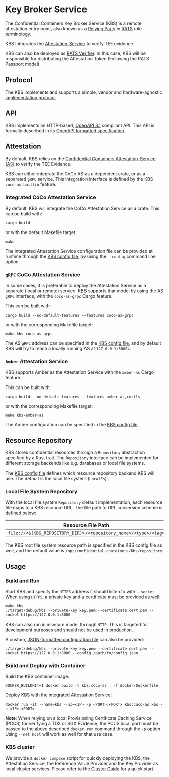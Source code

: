 # Key Broker Service

The Confidential Containers Key Broker Service (KBS) is a remote attestation
entry point, also known as a [Relying Party](https://www.ietf.org/archive/id/draft-ietf-rats-architecture-22.html)
in [RATS](https://datatracker.ietf.org/doc/draft-ietf-rats-architecture/)
role terminology.

KBS integrates the [Attestation-Service](https://github.com/confidential-containers/attestation-service) to verify TEE evidence.

KBS can also be deployed as [RATS Verifier](https://www.ietf.org/archive/id/draft-ietf-rats-architecture-22.html).
In this case, KBS will be responsible for distributing the Attestation Token (Following the RATS Passport model).

## Protocol

The KBS implements and supports a simple, vendor and hardware-agnostic
[implementation protocol](https://github.com/confidential-containers/kbs/blob/main/docs/kbs_attestation_protocol.md).

## API

KBS implements an HTTP-based, [OpenAPI 3.1](https://spec.openapis.org/oas/v3.1.0) compliant API.
This API is formally described in its [OpenAPI formatted specification](./docs/kbs.yaml).

## Attestation

By default, KBS relies on the [Confidential Containers Attestation-Service (AS)](https://github.com/confidential-containers/attestation-service)
to verify the TEE Evidence.

KBS can either integrate the CoCo AS as a dependent crate, or as a separated `gRPC`
service. This integration interface is defined by the KBS `coco-as-builtin` feature.

### Integrated CoCo Attestation Service

By default, KBS will integrate the CoCo Attestation Service as a crate.
This can be build with:

``` shell
cargo build
```

or with the default Makefile target:

``` shell
make
```

The integrated Attestation Service configuration file can be provided at
runtime through the [KBS config file](./docs/config.md), by using the `--config`
command line option.

### `gRPC` CoCo Attestation Service

In some cases, it is preferable to deploy the Attestation Service as a separate
(local or remote) service. KBS supports that model by using the AS `gRPC`
interface, with the `coco-as-grpc` Cargo feature.

This can be built with:

``` shell
cargo build --no-default-features --features coco-as-grpc
```

or with the corresponding Makefile target:

``` shell
make kbs-coco-as-grpc
```

The AS `gRPC` address can be specified in the [KBS config file](./docs/config.md),
and by default KBS will try to reach a locally running AS at `127.0.0.1:50004`.

### `Amber` Attestation Service

KBS supports Amber as the Attestation Service with the `amber-as` Cargo feature.

This can be built with:

``` shell
cargo build --no-default-features --features amber-as,rustls
```

or with the corresponding Makefile target:

``` shell
make kbs-amber-as
```

The Amber configuration can be specified in the [KBS config file](https://github.com/confidential-containers/kbs/blob/main/src/api/src/config.rs).

## Resource Repository

KBS stores confidential resources through a `Repository` abstraction specified
by a Rust trait. The `Repository` interface can be implemented for different
storage backends like e.g. databases or local file systems.

The [KBS config file](./docs/config.md)
defines which resource repository backend KBS will use. The default is the local
file system (`LocalFs`).

### Local File System Repository

With the local file system `Repository` default implementation, each resource
file maps to a KBS resource URL. The file path to URL conversion scheme is
defined below:

| Resource File Path  | Resource URL |
| ------------------- | -------------- |
| `file://<$(KBS_REPOSITORY_DIR)>/<repository_name>/<type>/<tag>`  |  `https://<kbs_address>/kbs/v0/resource/<repository_name>/<type>/<tag>`  |

The KBS root file system resource path is specified in the KBS config file
as well, and the default value is `/opt/confidential-containers/kbs/repository`.

## Usage

### Build and Run

Start KBS and specify the `HTTPS` address it should listen to with `--socket`.
When using `HTTPS`, a private key and a certificate must be provided as well:

```shell
make kbs
./target/debug/kbs --private-key key.pem --certificate cert.pem --socket https://127.0.0.1:8080
```

KBS can also run in insecure mode, through `HTTP`. This is targeted for
development purposes and should not be used in production.

A custom, [JSON-formatted configuration file](./docs/config.md)
can also be provided:

```shell
./target/debug/kbs --private-key key.pem --certificate cert.pem --socket https://127.0.0.1:8080 --config /path/to/config.json
```

### Build and Deploy with Container

Build the KBS container image:

```shell
DOCKER_BUILDKIT=1 docker build -t kbs:coco-as . -f docker/Dockerfile
```

Deploy KBS with the integrated Attestation Service:

```shell
docker run -it --name=kbs --ip=<IP> -p <PORT>:<PORT> kbs:coco-as kbs -s <IP>:<PORT>
```

**Note**: When relying on a local Provisioning Certificate Caching Service (PCCS)
for verifying a TDX or SGX Evidence, the PCCS local port must be passed to
the above described `docker run` command through the `-p` option. Using
`--net host` will work as well for that use case.

### KBS cluster

We provide a `docker compose` script for quickly deploying the KBS, the
Attestation Service, the Reference Value Provider and the Key Provider
as local cluster services. Please refer to the [Cluster Guide](./docs/cluster.md)
for a quick start.

